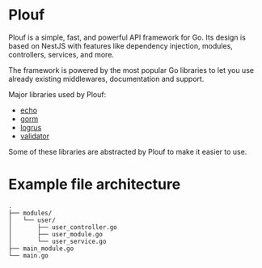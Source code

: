 # Plouf
Plouf is a simple, fast, and powerful API framework for Go. Its design is based on NestJS with features like dependency injection, modules, controllers, services, and more.

The framework is powered by the most popular Go libraries to let you use already existing middlewares, documentation and support.

Major libraries used by Plouf:
- [echo](https://github.com/labstack/echo)
- [gorm](https://github.com/go-gorm/gorm)
- [logrus](https://github.com/sirupsen/logrus)
- [validator](https://github.com/go-playground/validator)

Some of these libraries are abstracted by Plouf to make it easier to use.

# Example file architecture
```
.
├── modules/
│   └── user/
│       ├── user_controller.go
│       ├── user_module.go
│       └── user_service.go
├── main_module.go
└── main.go
```

